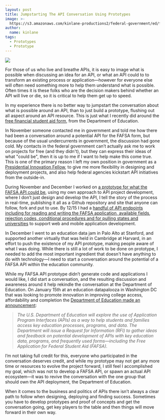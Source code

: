 ```yaml
---
layout: post
title: Jumpstarting The API Conversation Using Prototypes
image: >-
  https://s3.amazonaws.com/kinlane-productions2/federal-government/ed/fafsa-form.jpg
author:
  name: kinlane
tags:
  - Prototypes
  - Prototype
---
```

[![](https://s3.amazonaws.com/kinlane-productions2/federal-government/ed/fafsa-form.jpg)](https://ed-data.github.io/fafsa-api)

For those of us who live and breathe APIs, it is easy to image what is possible when discussing an idea for an API, or what an API could to to transform an existing process or application—however for everyone else will often need something more to help them understand what is possible. Often times it is these folks who are the decision makers behind whether an API will live or die, so it is critical to help them get up to speed.

In my experience there is no better way to jumpstart the conversation about what is possible around an API, than to just build a prototype, flushing out all aspect around an API resource. This is just what I recently did around the [free financial student aid form](https://fafsa.ed.gov/), from the Department of Education.

In November someone contacted me in government and told me how there had been a conversation around a potential API for the FAFSA form, but because of the usual undercurrents in government, the discussion had gone cold. My contacts in the federal government can’t actually ask me to work on projects for free (and they didn't), but they can express their ideas of what "could be", then it is up to me if I want to help make this come true. This is one of the primary reason I left my own position in government as a [Presidential Innovation Fellow](http://www.whitehouse.gov/innovationfellows/meet-the-fellows), to give me more flexibility in designing and deployment projects, and also help federal agencies kickstart API initiatives from the outside-in.

During November and December I worked on [a prototype for what the FAFSA API could be](http://ed-data.github.io/fafsa-api/), using my own approach to API project development, where I don’t just design and develop the API, I tell the story of the process in real-time, publishing it all as a Github repository and site that anyone can follow, fork and put to use. By 12/15 I had a [handful of API endpoints including for reading and writing the FAFSA application, available fields, rejection codes, conditional procedures and for pulling states and universities](http://ed-data.github.io/fafsa-api/docs.html) to support web and mobile application development.

In December I went to an education data jam in Palo Alto at Stanford, and supported another virtually that was held in Cambridge at Harvard, in an effort to push the existence of my API prototype, making people aware of what I was doing. While there is still a lot of work to be done on prototype, I needed to add the most important ingredient that doesn't have anything to do with technology—I need to start a conversation around the potential of a FAFSA API within the education community.

While my FAFSA API prototype didn’t generate code and applications I would like, I did start a conversation, and the resulting discussion and awareness around it help rekindle the conversation at the Department of Education. On January 15th at an education datapalooza in Washington DC that was looking to promote innovation in improving college access, affordability and completion the [Department of Education made an announcement](http://www.ed.gov/news/press-releases/fact-sheet-education-datapalooza-promote-innovation-improving-college-access-aff):

> _The U.S. Department of Education will explore the use of Application Program Interfaces (APIs) as a way to help students and families access key education processes, programs, and data. The Department will issue a Request for Information (RFI) to gather ideas and feedback on potential development of APIs with key education data, programs, and frequently used forms—including the Free Application for Federal Student Aid (FAFSA)._

I’m not taking full credit for this, everyone who participated in the conversation deserves credit, and while my prototype may not get any more time or resources to evolve the project forward, I still feel I accomplished my goal, which was not to develop a FAFSA API, or spawn an actual API ecosystem—it was to revive the conversation with the one group that should own the API deployment, the Department of Education.

When it comes to the business and politics of APIs there isn’t always a clear path to follow when designing, deploying and finding success. Sometimes you have to develop prototypes and proof of concepts and get the conversation going, get key players to the table and then things will move forward in their own way.